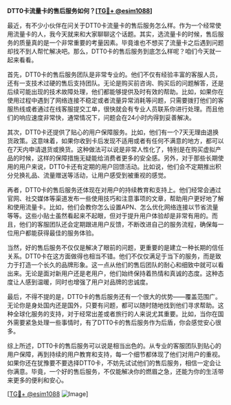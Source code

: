**DTT0卡流量卡的售后服务如何？[[TG💪+ @esim1088](https://t.me/s/esim1088)]**

最近，有不少小伙伴在问关于DTT0卡流量卡的售后服务怎么样。作为一个经常使用流量卡的人，我今天就来和大家聊聊这个话题。其实，选流量卡的时候，售后服务的质量真的是一个非常重要的考量因素。毕竟谁也不想买了流量卡之后遇到问题却找不到人帮忙解决吧。那么，DTT0卡的售后服务到底怎么样呢？咱们今天就一起来看看。

首先，DTT0卡的售后服务团队是非常专业的。他们不仅有经验丰富的客服人员，还有一支技术过硬的售后支持团队。无论是购买前咨询、购买后的问题解答，还是后续可能出现的技术故障处理，他们都能够提供及时有效的帮助。比如，如果你在使用过程中遇到了网络连接不稳定或者流量异常消耗等问题，只需要拨打他们的客服热线或者通过在线客服提交工单，很快就会有专业人员联系你进行处理。而且他们的响应速度非常快，通常情况下，问题会在24小时内得到妥善解决。

其次，DTT0卡还提供了贴心的用户保障服务。比如，他们有一个7天无理由退换货政策。这意味着，如果你收到卡后发现不适用或者有任何不满意的地方，都可以在7天内申请退货或换货。这种做法可以说是非常人性化了，特别是在购买虚拟产品的时候，这样的保障措施无疑能给消费者更多的安全感。另外，对于那些长期使用的用户来说，DTT0卡还有定期的用户回馈活动。比如说，他们会不定期推出积分兑换礼品、流量赠送等活动，让用户感受到被重视的感觉。

再者，DTT0卡的售后服务还体现在对用户的持续教育和支持上。他们经常会通过官网、社交媒体等渠道发布一些使用技巧和注意事项的文章，帮助用户更好地了解和使用流量卡。比如，他们会教你怎么设置APN、怎么优化网络连接以节省流量等等。这些小贴士虽然看起来不起眼，但对于提升用户体验却是非常有用的。而且，他们的客服团队还会定期跟进用户反馈，不断改进自己的服务流程，确保每一位用户都能获得最佳的服务体验。

当然，好的售后服务不仅仅是解决了眼前的问题，更重要的是建立一种长期的信任关系。DTT0卡在这方面做得也相当不错。他们不仅仅满足于当下的服务，而是致力于打造一个长久的品牌形象。这一点从他们的售后团队的耐心和细致中就可以看出来。无论是面对新用户还是老用户，他们始终保持着热情和真诚的态度。这种态度让人感到温暖，同时也增强了用户对品牌的忠诚度。

最后，不得不提的是，DTT0卡的售后服务还有一个很大的优势——覆盖范围广。无论你是身处国内还是国外，只要有问题，都可以随时随地找到他们寻求帮助。这种全球化服务的支持，对于经常出差或者旅行的人来说尤其重要。比如，当你在国外需要紧急处理一些事情时，有了DTT0卡的售后服务作为后盾，你会感觉安心很多。

综上所述，DTT0卡的售后服务可以说是相当出色的。从专业的客服团队到贴心的用户保障，再到持续的用户教育和支持，每一个细节都体现了他们对用户的重视。如果你还在犹豫要不要选择DTT0卡，不妨先试试他们的售后服务，相信一定会让你满意。毕竟，一个好的售后服务，不仅能解决你的燃眉之急，还能为你的生活带来更多的便利和安心。

[[TG💪+ @esim1088](https://t.me/s/esim1088) ![Image](https://i.postimg.cc/4NQfJmqS/Snipaste-2025-05-13-00-14-12.png)]